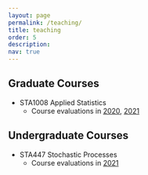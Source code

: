 ```yaml
---
layout: page
permalink: /teaching/
title: teaching
order: 5
description: 
nav: true
---
```


## Graduate Courses

- STA1008 Applied Statistics
    * Course evaluations in [2020](https://course-evals.utoronto.ca/blue/rvg-eng.aspx?lang=eng&rid=97c69a7d-dc43-4087-abc1-72a9da88f157&uid=b6f9c81df059f1874593c496bbff91e7&regl=en-US&redi=1&SelectedIDforPrint=7df4a73f52a6477977bf0ad2e0fa47074d07660d3983dbf51fd097e1cba55a18bb72aa748fc51e3dcc3e0f3b26ec4469&ReportType=2&IsReportLandscape=False), [2021](https://course-evals.utoronto.ca/blue/rvg-eng.aspx?lang=eng&rid=3f3092d4-18f3-4420-80cb-b23bd65a720a&uid=b6f9c81df059f1874593c496bbff91e7&regl=en-US&redi=1&SelectedIDforPrint=ce7dbd0140ecef2afdf7b90c64e9157bf8530d7afcf0e08fd92f19fcbf7001df3635e52edaae063cce2e6e840d1a0173&ReportType=2&IsReportLandscape=False)

## Undergraduate Courses

- STA447 Stochastic Processes
    * Course evaluations in [2021](https://course-evals.utoronto.ca/blue/rvg-eng.aspx?lang=eng&redi=1&SelectedIDforPrint=2cead4cfb3c144c048f96794d067cd57317421f560316d3fb002a0090abd8a4f7fc5f26f4c30a1913e49b2f470ec5ce7&ReportType=2&UID=b6f9c81df059f1874593c496bbff91e7&regl=en-us&IsReportLandscape=False)
